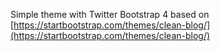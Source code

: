 Simple theme with Twitter Bootstrap 4 based on [https://startbootstrap.com/themes/clean-blog/](https://startbootstrap.com/themes/clean-blog/)
